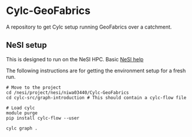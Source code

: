 # Cylc-GeoFabrics
A repository to get Cylc setup running GeoFabrics over a catchment.

## NeSI setup
This is designed to run on the NeSI HPC. Basic [NeSI help](https://support.nesi.org.nz/hc/en-gb)

The following instructions are for getting the environment setup for a fresh run.

```
# Move to the project
cd /nesi/project/nesi/niwa03440/Cylc-GeoFabrics
cd cylc-src/graph-introduction # This should contain a cylc-flow file

# Load cylc
module purge
pip install cylc-flow --user

cylc graph .

```
